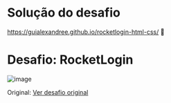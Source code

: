 # Solução do desafio 
https://guialexandree.github.io/rocketlogin-html-css/ 🎈

# Desafio: RocketLogin
![image](https://user-images.githubusercontent.com/30730216/163728572-fcdf5a20-cd7a-4ca9-950e-2fa143d27730.png)

Original: [Ver desafio original](https://efficient-sloth-d85.notion.site/Desafio-Login-Form-CSS-a10caea5a183494e97eb9ce4f33536b3)<br>
